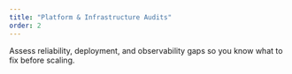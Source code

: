 ```yaml
---
title: "Platform & Infrastructure Audits"
order: 2
---
```

Assess reliability, deployment, and observability gaps so you know what to fix before scaling.
